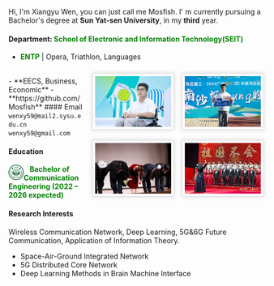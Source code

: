 Hi, I'm Xiangyu Wen, you can just call me Mosfish. I' m currently pursuing a Bachelor's degree at **Sun Yat-sen University**, in my **third** year.
#### Department: <span style="color: green;">**School of Electronic and Information Technology(SEIT)**</span>
- **<span style="color: green;">ENTP</span>** \| Opera, Triathlon, Languages
<img src="./static/assets/img/running.png" align='Right' style='width:150px;height:100px border-radius:3px; box-shadow:rgba(0,0,0,0.15) 0 0 8px;background:#FBFBFB;border:1px solid #ddd;margin:10px auto;margin-left: 15px;padding:5px;'/> 
<img src="./static/assets/img/onstage.png" align='Right' style='width:150px;height:100px border-radius:3px; box-shadow:rgba(0,0,0,0.15) 0 0 8px;background:#FBFBFB;border:1px solid #ddd;margin:10px auto;margin-left: 15px;padding:5px;'/> 
<img src="./static/assets/img/song.png" align='Right' style='width:150px;height:100px border-radius:3px; box-shadow:rgba(0,0,0,0.15) 0 0 8px;background:#FBFBFB;border:1px solid #ddd;margin:10px auto;margin-left: 15px;padding:5px;'/> 
<img src="./static/assets/img/stage.png"  align='Right' style='width:150px;height:100px border-radius:3px; box-shadow:rgba(0,0,0,0.15) 0 0 8px;background:#FBFBFB;border:1px solid #ddd;margin:10px auto;margin-left: 15px;padding:5px;'/><br>
- **EECS, Business, Economic**
- **https://github.com/Mosfish**
#### Email  
<code>wenxy59@mail2.sysu.edu.cn</code> <br>
<code>wenxy59@gmail.com</code>  

#### Education

<img src="./static/assets/img/sysu_logo.png" 
     alt="sysu" 
     align='left' width=30/>
<span style="color: green;"> $~~$ **Bachelor of Communication Engineering (2022 – 2026 expected)**</span>  <br>

#### Research Interests  
Wireless Communication Network, Deep Learning, 5G&6G Future Communication, Application of Information Theory.
- Space-Air-Ground Integrated Network
- 5G Distributed Core Network
- Deep Learning Methods in Brain Machine Interface